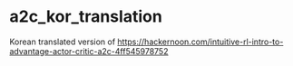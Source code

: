 # a2c_kor_translation
Korean translated version of https://hackernoon.com/intuitive-rl-intro-to-advantage-actor-critic-a2c-4ff545978752
